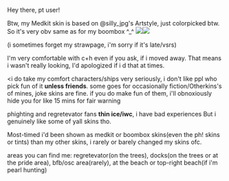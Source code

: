 Hey there, pt user!

Btw, my Medkit skin is based on @silly_jpg's Artstyle, just colorpicked btw. So it's very obv same as for my boombox ^_^
<img src="https://i.postimg.cc/mk4RJ5yB/pony-town-medkit-rmk-c-h-kin-stand-name-fixed-padded-4x-1.png"><img src="https://i.postimg.cc/j2VFKQJ6/pony-town-dislusigsh-kin-c-h-stand-name-fixed-padded-4x.png">

(i sometimes forget my strawpage, i'm sorry if it's late/vsrs)

I'm very comfortable with c+h even if you ask, if i moved away. That means i wasn't really looking, I'd apologized if i d that at times.

<i do take my comfort characters/ships very seriously, i don't like ppl who pick fun of it <b>unless friends</b>. some goes for occasionally fiction/Otherkins's of mines, joke skins are fine. 
if you do make fun of them, i'll obnoxiously hide you for like 15 mins for fair warning

phighting and regretevator fans <b>thin ice/iwc</b>, i have bad experiences But i genuinely like some of yall skins tho.

Most-timed i'd been shown as medkit or boombox skins(even the ph! skins or tints) than my other skins, i rarely or barely changed my skins ofc.

areas you can find me:
regretevator(on the trees), docks(on the trees or at the pride area), bfb/osc area(rarely), at the beach or top-right beach(if i'm pearl hunting)
